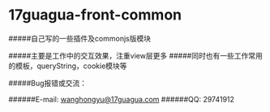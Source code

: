 # 17guagua-front-common

#####自己写的一些插件及commonjs版模块

#####主要是工作中的交互效果，注重view层更多
#####同时也有一些工作常用的模板，queryString，cookie模块等

#####Bug报错或交流：

######E-mail: wanghongyu@17guagua.com
######QQ: 29741912
